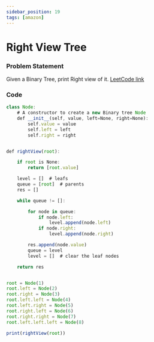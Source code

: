 ```yaml
---
sidebar_position: 19
tags: [amazon]
---
```


# Right View Tree

### Problem Statement

Given a Binary Tree, print Right view of it.
[LeetCode link](https://leetcode.com/problems/binary-tree-right-side-view/)

<!-- <iframe width="768" height="432" src="https://miro.com/app/live-embed/o9J_l7I441E=/?moveToViewport=-2029,-243,992,463" frameBorder="0" scrolling="no" allowFullScreen></iframe> -->

### Code

```jsx title="Python Code"
class Node:
    # A constructor to create a new Binary tree Node
    def __init__(self, value, left=None, right=None):
        self.value = value
        self.left = left
        self.right = right


def rightView(root):

    if root is None:
        return [root.value]

    level = []  # leafs
    queue = [root]  # parents
    res = []

    while queue != []:

        for node in queue:
            if node.left:
                level.append(node.left)
            if node.right:
                level.append(node.right)

        res.append(node.value)
        queue = level
        level = []  # clear the leaf nodes

    return res


root = Node(1)
root.left = Node(2)
root.right = Node(3)
root.left.left = Node(4)
root.left.right = Node(5)
root.right.left = Node(6)
root.right.right = Node(7)
root.left.left.left = Node(8)

print(rightView(root))
```
